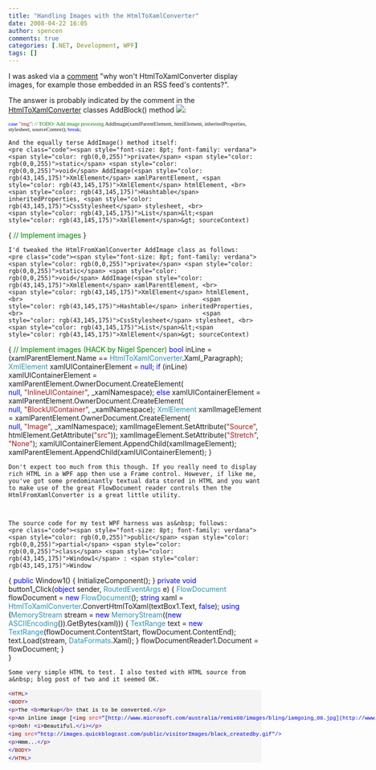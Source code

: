 ```yaml
---
title: "Handling Images with the HtmlToXamlConverter"
date: 2008-04-22 16:05
author: spencen
comments: true
categories: [.NET, Development, WPF]
tags: []
---
```


I was asked via a [comment](http://blog.spencen.com/2008/01/19/html-to-flowdocument-converter.aspx#comment-989719) "why won't HtmlToXamlConverter display images, for example those embedded in an RSS feed's contents?".
 

The answer is probably indicated by the comment in the [HtmlToXamlConverter](http://blogs.msdn.com/wpfsdk/archive/2006/05/25/606317.aspx) classes AddBlock() method ![](http://blog.spencen.com/emoticons/smile.png):


<span style="font-size: 8pt; font-family: verdana">        <span style="color: rgb(0,0,255)">case</span> <span style="color: rgb(163,21,21)">"img"</span>:
<span style="color: rgb(0,128,0)">// TODO: Add image processing
</span>            AddImage(xamlParentElement, htmlElement, inheritedProperties, stylesheet, sourceContext);
<span style="color: rgb(0,0,255)">break</span>;</span></pre><a href="http://11011.net/software/vspaste"></a>

    
    And the equally terse AddImage() method itself:
    <pre class="code"><span style="font-size: 8pt; font-family: verdana">        <span style="color: rgb(0,0,255)">private</span> <span style="color: rgb(0,0,255)">static</span> <span style="color: rgb(0,0,255)">void</span> AddImage(<span style="color: rgb(43,145,175)">XmlElement</span> xamlParentElement, <span style="color: rgb(43,145,175)">XmlElement</span> htmlElement, <br>                                                  <span style="color: rgb(43,145,175)">Hashtable</span> inheritedProperties, <span style="color: rgb(43,145,175)">CssStylesheet</span> stylesheet, <br>                                                  <span style="color: rgb(43,145,175)">List</span>&lt;<span style="color: rgb(43,145,175)">XmlElement</span>&gt; sourceContext)
{
<span style="color: rgb(0,128,0)">//  Implement images
</span>        }</span></pre><a href="http://11011.net/software/vspaste"></a>

    
    I'd tweaked the HtmlFromXamlConverter AddImage class as follows:
    <pre class="code"><span style="font-size: 8pt; font-family: verdana">        <span style="color: rgb(0,0,255)">private</span> <span style="color: rgb(0,0,255)">static</span> <span style="color: rgb(0,0,255)">void</span> AddImage(<span style="color: rgb(43,145,175)">XmlElement</span> xamlParentElement, <br>                                                  <span style="color: rgb(43,145,175)">XmlElement</span> htmlElement, <br>                                                  <span style="color: rgb(43,145,175)">Hashtable</span> inheritedProperties, <br>                                                  <span style="color: rgb(43,145,175)">CssStylesheet</span> stylesheet, <br>                                                  <span style="color: rgb(43,145,175)">List</span>&lt;<span style="color: rgb(43,145,175)">XmlElement</span>&gt; sourceContext)
{
<span style="color: rgb(0,128,0)">//  Implement images (HACK by Nigel Spencer)
</span>            <span style="color: rgb(0,0,255)">bool</span> inLine = (xamlParentElement.Name == <span style="color: rgb(43,145,175)">HtmlToXamlConverter</span>.Xaml_Paragraph);
<span style="color: rgb(43,145,175)">XmlElement</span> xamlUIContainerElement = <span style="color: rgb(0,0,255)">null</span>;
<span style="color: rgb(0,0,255)">if</span> (inLine)
xamlUIContainerElement = xamlParentElement.OwnerDocument.CreateElement(<br>                                                            <span style="color: rgb(0,0,255)">null</span>, <span style="color: rgb(163,21,21)">"InlineUIContainer"</span>, _xamlNamespace);
<span style="color: rgb(0,0,255)">else
</span>                xamlUIContainerElement = xamlParentElement.OwnerDocument.CreateElement(<br>                                                            <span style="color: rgb(0,0,255)">null</span>, <span style="color: rgb(163,21,21)">"BlockUIContainer"</span>, _xamlNamespace);
<span style="color: rgb(43,145,175)">XmlElement</span> xamlImageElement = xamlParentElement.OwnerDocument.CreateElement(<br>                                                                  <span style="color: rgb(0,0,255)">null</span>, <span style="color: rgb(163,21,21)">"Image"</span>, _xamlNamespace);
xamlImageElement.SetAttribute(<span style="color: rgb(163,21,21)">"Source"</span>, htmlElement.GetAttribute(<span style="color: rgb(163,21,21)">"src"</span>));
xamlImageElement.SetAttribute(<span style="color: rgb(163,21,21)">"Stretch"</span>, <span style="color: rgb(163,21,21)">"None"</span>);
xamlUIContainerElement.AppendChild(xamlImageElement);
xamlParentElement.AppendChild(xamlUIContainerElement);
}</span></pre>

    
    Don't expect too much from this though. If you really need to display rich HTML in a WPF app then use a Frame control. However, if like me, you've got some predominantly textual data stored in HTML and you want to make use of the great FlowDocument reader controls then the HtmlFromXamlConverter is a great little utility.
    

    
    The source code for my test WPF harness was as&nbsp; follows:
    <pre class="code"><span style="font-size: 8pt; font-family: verdana">    <span style="color: rgb(0,0,255)">public</span> <span style="color: rgb(0,0,255)">partial</span> <span style="color: rgb(0,0,255)">class</span> <span style="color: rgb(43,145,175)">Window1</span> : <span style="color: rgb(43,145,175)">Window
</span>    {
<span style="color: rgb(0,0,255)">public</span> Window1()
{
InitializeComponent();
}
<span style="color: rgb(0,0,255)">private</span> <span style="color: rgb(0,0,255)">void</span> button1_Click(<span style="color: rgb(0,0,255)">object</span> sender, <span style="color: rgb(43,145,175)">RoutedEventArgs</span> e)
{
<span style="color: rgb(43,145,175)">FlowDocument</span> flowDocument = <span style="color: rgb(0,0,255)">new</span> <span style="color: rgb(43,145,175)">FlowDocument</span>();
<span style="color: rgb(0,0,255)">string</span> xaml = <span style="color: rgb(43,145,175)">HtmlToXamlConverter</span>.ConvertHtmlToXaml(textBox1.Text, <span style="color: rgb(0,0,255)">false</span>);
<span style="color: rgb(0,0,255)">using</span> (<span style="color: rgb(43,145,175)">MemoryStream</span> stream = <span style="color: rgb(0,0,255)">new</span> <span style="color: rgb(43,145,175)">MemoryStream</span>((<span style="color: rgb(0,0,255)">new</span> <span style="color: rgb(43,145,175)">ASCIIEncoding</span>()).GetBytes(xaml)))
{
<span style="color: rgb(43,145,175)">TextRange</span> text = <span style="color: rgb(0,0,255)">new</span> <span style="color: rgb(43,145,175)">TextRange</span>(flowDocument.ContentStart, flowDocument.ContentEnd);
text.Load(stream, <span style="color: rgb(43,145,175)">DataFormats</span>.Xaml);
}
flowDocumentReader1.Document = flowDocument;
}<br>    }</span></pre><a href="http://11011.net/software/vspaste"></a>

    
    Some very simple HTML to test. I also tested with HTML source from a&nbsp; blog post of two and it seemed OK.
    
<div><pre style="padding-right: 0px; padding-left: 0px; font-size: 8pt; padding-bottom: 0px; margin: 0em; overflow: visible; width: 100%; color: black; border-top-style: none; line-height: 12pt; padding-top: 0px; font-family: consolas, 'Courier New', courier, monospace; border-right-style: none; border-left-style: none; background-color: #f4f4f4; border-bottom-style: none"><span style="color: #0000ff">&lt;</span><span style="color: #800000">HTML</span><span style="color: #0000ff">&gt;</span>
<span style="color: #0000ff">&lt;</span><span style="color: #800000">BODY</span><span style="color: #0000ff">&gt;</span>
<span style="color: #0000ff">&lt;</span><span style="color: #800000">p</span><span style="color: #0000ff">&gt;</span>The <span style="color: #0000ff">&lt;</span><span style="color: #800000">b</span><span style="color: #0000ff">&gt;</span>Markup<span style="color: #0000ff">&lt;/</span><span style="color: #800000">b</span><span style="color: #0000ff">&gt;</span> that is to be converted.<span style="color: #0000ff">&lt;/</span><span style="color: #800000">p</span><span style="color: #0000ff">&gt;</span>
<span style="color: #0000ff">&lt;</span><span style="color: #800000">p</span><span style="color: #0000ff">&gt;</span>An inline image [<span style="color: #0000ff">&lt;</span><span style="color: #800000">img</span> <span style="color: #ff0000">src</span><span style="color: #0000ff">="[http://www.microsoft.com/australia/remix08/images/bling/iamgoing_08.jpg](http://www.microsoft.com/australia/remix08/images/bling/iamgoing_08.jpg)"</span><span style="color: #0000ff">/&gt;</span>]<span style="color: #0000ff">&lt;/</span><span style="color: #800000">p</span><span style="color: #0000ff">&gt;</span>
<span style="color: #0000ff">&lt;</span><span style="color: #800000">p</span><span style="color: #0000ff">&gt;</span>Ooh! <span style="color: #0000ff">&lt;</span><span style="color: #800000">i</span><span style="color: #0000ff">&gt;</span>Beautiful.<span style="color: #0000ff">&lt;/</span><span style="color: #800000">i</span><span style="color: #0000ff">&gt;&lt;/</span><span style="color: #800000">p</span><span style="color: #0000ff">&gt;</span>
<span style="color: #0000ff">&lt;</span><span style="color: #800000">img</span> <span style="color: #ff0000">src</span><span style="color: #0000ff">="http://images.quickblogcast.com/public/visitorImages/black_createdby.gif"</span><span style="color: #0000ff">/&gt;</span>
<span style="color: #0000ff">&lt;</span><span style="color: #800000">p</span><span style="color: #0000ff">&gt;</span>Hmm...<span style="color: #0000ff">&lt;/</span><span style="color: #800000">p</span><span style="color: #0000ff">&gt;</span>
<span style="color: #0000ff">&lt;/</span><span style="color: #800000">BODY</span><span style="color: #0000ff">&gt;</span>
<span style="color: #0000ff">&lt;/</span><span style="color: #800000">HTML</span><span style="color: #0000ff">&gt;</span>
</div>

